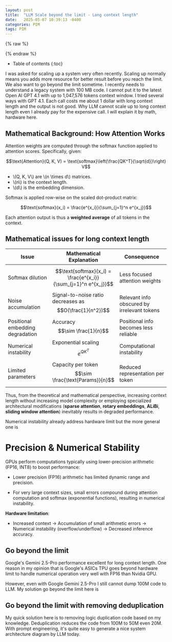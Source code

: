 ```yaml
---
layout: post
title:  "LLM Scale beyond the limit - Long context length"
date:   2025-05-07 10:39:13 -0400
categories: PIM
tags: PIM
---
```


{% raw %}
<script type="text/javascript" async src="https://cdnjs.cloudflare.com/ajax/libs/mathjax/2.7.7/MathJax.js?config=TeX-MML-AM_CHTML"></script>
<script>
document.addEventListener("DOMContentLoaded", function() {
  // 1. Select the UL with id="markdown-toc"
  var toc = document.getElementById("markdown-toc");
  if (!toc) return;

  // 2. Create the sidebar wrapper and apply your sidebar class
  var sidebar = document.createElement("div");
  sidebar.className = "toc-sidebar";

  // 3. Move the TOC into that sidebar
  sidebar.appendChild(toc);

  // 4. Inject the sidebar into the DOM (before your main content)
  //    Adjust selector to match your theme’s content container
  var container =
    document.querySelector(".content-wrapper") ||
    document.querySelector("main") ||
    document.body;
  container.insertBefore(sidebar, container.firstChild);
});
</script>
{% endraw %}

* Table of contents
{:toc}

I was asked for scaling up a system very often recently. Scaling up normally means you adds more resource for better result before you reach the limit. We also want to go beyond the limit sometime. I recently needs to understand a legacy system with 100 MB code. I cannot put it to the latest Open AI GPT 4.1 with up to 1,047,576 tokens context window. I tried several ways with GPT 4.1. Each call costs me about 1 dollar with long context length and the output is not good. Why LLM cannot scale up to long context length even I already pay for the expensive call. I will explain it by math, hardware here.


## Mathematical Background: How Attention Works

Attention weights are computed through the softmax function applied to attention scores. Specifically, given:

$$\text{Attention}(Q, K, V) = \text{softmax}\left(\frac{QK^T}{\sqrt{d}}\right) V$$

* \\(Q, K, V\\) are \\(n \times d\\) matrices.
* \\(n\\) is the context length.
* \\(d\\) is the embedding dimension.

Softmax is applied row-wise on the scaled dot-product matrix:

$$\text{softmax}(x_i) = \frac{e^{x_i}}{\sum_{j=1}^n e^{x_j}}$$

Each attention output is thus a **weighted average** of all tokens in the context.


## Mathematical issues for long context length

| Issue                        | Mathematical Explanation                                     | Consequence                                       |
| ---------------------------- | ------------------------------------------------------------ | ------------------------------------------------- |
| Softmax dilution             | $$\text{softmax}(x_i) = \frac{e^{x_i}}{\sum_{j=1}^n e^{x_j}}$$ | Less focused attention weights                    |
| Noise accumulation           | Signal-to-noise ratio decreases as $$O(\frac{1}{n^2})$$        | Relevant info obscured by irrelevant tokens      |
| Positional embedding degradation | Accuracy $$\sim \frac{1}{n}$$                                 | Positional info becomes less reliable            |
| Numerical instability        | Exponential scaling $$e^{QK^T}$$                             | Computational instability                         |
| Limited parameters           | Capacity per token $$\sim \frac{\text{Params}}{n}$$            | Reduced representation per token                  |

Thus, from the theoretical and mathematical perspective, increasing context length without increasing model complexity or employing specialized architectural modifications (**sparse attention**, **rotary embeddings**, **ALiBi**, **sliding window attention**) inevitably results in degraded performance.

Numerical instability already address hardware limit but the more general one is
# Precision & Numerical Stability
GPUs perform computations typically using lower-precision arithmetic (FP16, INT8) to boost performance:

-   Lower precision (FP16) arithmetic has limited dynamic range and precision.
    
-   For very large context sizes, small errors compound during attention computation and softmax (exponential functions), resulting in numerical instability.
    

**Hardware limitation**:
-   Increased context → Accumulation of small arithmetic errors → Numerical instability (overflow/underflow) → Decreased inference accuracy.

## Go beyond the limit
Google's Gemini 2.5-Pro performance excellent for long context length. One reason in my opinion that is Google's ASICs TPU goes beyond hardware limit to handle numerical operation very well with FP16 than Nvidia GPU.

However, even with Google Gemini 2.5-Pro I still cannot dump 100M code to LLM. My solution go beyond the limit here is

## Go beyond the limit with removing deduplication
My quick solution here is to removing logic duplication code based on my knowledge. Deduplication reduces the code from 100M to 50M even 20M. With prompt engineering, it's quite easy to generate a nice system architecture diagram by LLM today.



[my Resume]: https://bobbercheng.github.io/blog/resume/2024/04/07/Bobber-Resume.html
[my Github]: https://github.com/bobbercheng
[my Linkedin]: https://www.linkedin.com/in/bobbercheng/
[my Kaggle]:   https://www.kaggle.com/bobber
[my Huggingface]: https://huggingface.co/bobber
[My twitter]: https://twitter.com/bobbercheng
